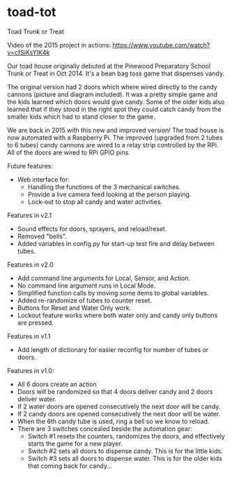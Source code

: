 # toad-tot

Toad Trunk or Treat

Video of the 2015 project in actions:  https://www.youtube.com/watch?v=cfSiKsYIK4k

Our toad house originally debuted at the Pinewood Preparatory School Trunk or Treat
in Oct 2014.  It's a bean bag toss game that dispenses vandy.

The original version had 2 doors which where wired directly to the candy cannons
(picture and diagram included).  It was a pretty simple game and the kids learned which
doors would give candy.  Some of the older kids also learned that if they stood in the
right spot they could catch candy from the smaller kids which had to stand closer to
the game.

We are back in 2015 with this new and improved version!  The toad house is now automated
with a Raspberry Pi.  The improved (upgraded from 2 tubes to 6 tubes) candy cannons are
wired to a relay strip controlled by the RPi.  All of the doors are wired to RPi GPIO
pins.


Future features:
  - Web interface for:
    + Handling the functions of the 3 mechanical switches.
    + Provide a live camera feed looking at the person playing.
    + Lock-out to stop all candy and water activities.

Features in v2.1
  - Sound effects for doors, sprayers, and reload/reset.
  - Removed "bells".
  - Added variables in config.py for start-up test fire and delay between tubes.

Features in v2.0
  - Add command line arguments for Local, Sensor, and Action.
  - No command line argument runs in Local Mode.
  - Simplified function calls by moving some items to global variables.
  - Added re-randomize of tubes to counter reset.
  - Buttons for Reset and Water Only work.
  - Lockout feature works where both water only and candy only buttons are pressed.

Features in v1.1
  - Add length of dictionary for easier reconfig for number of tubes or doors.

Features in v1.0:

  - All 6 doors create an action
  - Doors will be randomized so that 4 doors deliver candy and 2 doors deliver water.
  - If 2 water doors are opened consecutively the next door will be candy.
  - If 2 candy doors are opened consecutively the next door will be water.
  - When the 6th candy tube is used, ring a bell so we know to reload.
  - There are 3 switches concealed beside the automation gear:
    + Switch #1 resets the counters, randomizes the doors, and effectively starts the
      game for a new player.
    + Switch #2 sets all doors to dispense candy.  This is for the little kids.
    + Switch #3 sets all doors to dispense water.  This is for the older kids that
      coming back for candy...
 

